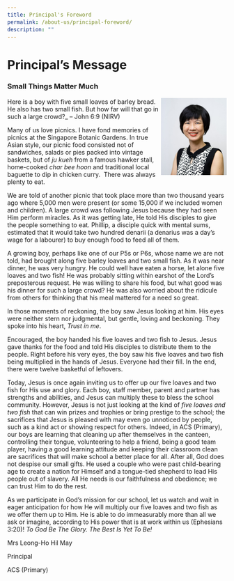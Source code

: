 ```yaml
---
title: Principal's Foreword
permalink: /about-us/principal-foreword/
description: ""
---
```

# **Principal’s Message**









### **Small Things Matter Much**


<img src="/images/ppp11263456.jpg" style="width:30%;margin-right:0px;" align="right">
Here is a boy with five small loaves of barley bread. He also has two small fish. But how far will that go in such a large crowd?_ – John 6:9 (NIRV) 

Many of us love picnics. I have fond memories of picnics at the Singapore Botanic Gardens. In true Asian style, our picnic food consisted not of sandwiches, salads or pies packed into vintage baskets, but of _ju kueh_ from a famous hawker stall, home-cooked _char bee hoon_ and traditional local baguette to dip in chicken curry.&nbsp; There was always plenty to eat.

We are told of another picnic that took place more than two thousand years ago where 5,000 men were present (or some 15,000 if we included women and children). A large crowd was following Jesus because they had seen Him perform miracles. As it was getting late, He told His disciples to give the people something to eat. Phillip, a disciple quick with mental sums, estimated that it would take two hundred denarii (a denarius was a day’s wage for a labourer) to buy enough food to feed all of them.

A growing boy, perhaps like one of our P5s or P6s, whose name we are not told, had brought along five barley loaves and two small fish. As it was near dinner, he was very hungry. He could well have eaten a horse, let alone five loaves and two fish! He was probably sitting within earshot of the Lord’s preposterous request. He was willing to share his food, but what good was his dinner for such a large crowd? He was also worried about the ridicule from others for thinking that his meal mattered for a need so great.

In those moments of reckoning, the boy saw Jesus looking at him. His eyes were neither stern nor judgmental, but gentle, loving and beckoning. They spoke into his heart, _Trust in me_.

Encouraged, the boy handed his five loaves and two fish to Jesus. Jesus gave thanks for the food and told His disciples to distribute them to the people. Right before his very eyes, the boy saw his five loaves and two fish being multiplied in the hands of Jesus. Everyone had their fill. In the end, there were twelve basketful of leftovers.

Today, Jesus is once again inviting us to offer up our five loaves and two fish for His use and glory. Each boy, staff member, parent and partner has strengths and abilities, and Jesus can multiply these to bless the school community. However, Jesus is not just looking at the kind of _five loaves and two fish_ that can win prizes and trophies or bring prestige to the school; the sacrifices that Jesus is pleased with may even go unnoticed by people, such as a kind act or showing respect for others. Indeed, in ACS (Primary), our boys are learning that cleaning up after themselves in the canteen, controlling their tongue, volunteering to help a friend, being a good team player, having a good learning attitude and keeping their classroom clean are sacrifices that will make school a better place for all. After all, God does not despise our small gifts. He used a couple who were past child-bearing age to create a nation for Himself and a tongue-tied shepherd to lead His people out of slavery. All He needs is our faithfulness and obedience; we can trust Him to do the rest.

As we participate in God’s mission for our school, let us watch and wait in eager anticipation for how He will multiply our five loaves and two fish as we offer them up to Him. He is able to do immeasurably more than all we ask or imagine, according to His power that is at work within us (Ephesians 3:20)! _To God Be The Glory. The Best Is Yet To Be!_

Mrs Leong-Ho Hil May

Principal

ACS (Primary)